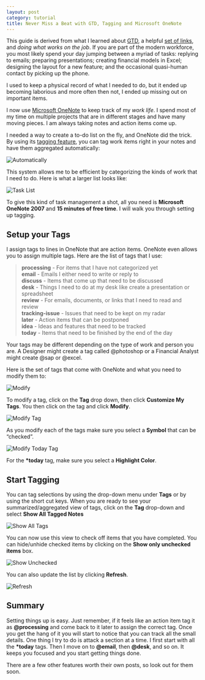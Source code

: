 ```yaml
---
layout: post
category: tutorial
title: Never Miss a Beat with GTD, Tagging and Microsoft OneNote
---
```


This guide is derived from what I learned about [GTD](http://www.bing.com/search?q=getting+things+done&go=&form=QBRE&qs=n), a helpful [set of links](http://www.blog.7breaths.co.uk/2007/06/gtd-with-onenote-collected-links.html), and *doing what works on the job*.  If you are part of the modern workforce, you most likely spend your day jumping between a myriad of tasks: replying to emails; preparing presentations; creating financial models in Excel; designing the layout for a new feature; and the occasional quasi-human contact by picking up the phone.

I used to keep a physical record of what I needed to do, but it ended up becoming laborious and more often then not, I ended up missing out on important items.

I now use [Microsoft OneNote](http://office.microsoft.com/en-us/onenote/default.aspx) to keep track of my *work life*.  I spend most of my time on multiple projects that are in different stages and have many moving pieces. I am always taking notes and action items come up.

I needed a way to create a to-do list on the fly, and OneNote did the trick.  By using its [tagging feature](http://office.microsoft.com/en-us/onenote/HA102209411033.aspx?pid=CH102381781033), you can tag work items right in your notes and have them aggregated automatically:

![Automatically](http://vintage.panchadsaram.com/wp-content/uploads/2009/07/notetotag.gif)

This system allows me to be efficient by categorizing the kinds of work that I need to do.  Here is what a larger list looks like:

![Task List](http://vintage.panchadsaram.com/wp-content/uploads/2009/07/listoftasks1.gif)

To give this kind of task management a shot, all you need is **Microsoft OneNote 2007** and **15 minutes of free time**.  I will walk you through setting up tagging.

## Setup your Tags

I assign tags to lines in OneNote that are action items.  OneNote even allows you to assign multiple tags.  Here are the list of tags that I use:

> **processing** - For items that I have not categorized yet  
> **email** - Emails I either need to write or reply to  
> **discuss** - Items that come up that need to be discussed  
> **desk** - Things I need to do at my desk like create a presentation or spreadsheet  
> **review** - For emails, documents, or links that I need to read and review  
> **tracking-issue** - Issues that need to be kept on my radar  
> **later** - Action items that can be postponed  
> **idea** - Ideas and features that need to be tracked  
> **today** - Items that need to be finished by the end of the day  

Your tags may be different depending on the type of work and person you are.  A Designer might create a tag called @photoshop or a Financial Analyst might create @sap or @excel.

Here is the set of tags that come with OneNote and what you need to modify them to:

![Modify](http://vintage.panchadsaram.com/wp-content/uploads/2009/07/beforeafter.gif)

To modify a tag, click on the **Tag** drop down, then click **Customize My Tags**.  You then click on the tag and click **Modify**.

![Modify Tag](http://vintage.panchadsaram.com/wp-content/uploads/2009/07/processing.gif)

As you modify each of the tags make sure you select a **Symbol** that can be “checked”.

![Modify Today Tag](http://vintage.panchadsaram.com/wp-content/uploads/2009/07/today.gif)

For the **\*today** tag, make sure you select a **Highlight Color**.


## Start Tagging

You can tag selections by using the drop-down menu under **Tags** or by using the short cut keys.  When you are ready to see your summarized/aggregated view of tags, click on the **Tag** drop-down and select **Show All Tagged Notes**

![Show All Tags](http://vintage.panchadsaram.com/wp-content/uploads/2009/07/showtagged.gif)

You can now use this view to check off items that you have completed.  You can hide/unhide checked items by clicking on the **Show only unchecked items** box.

![Show Unchecked](http://vintage.panchadsaram.com/wp-content/uploads/2009/07/unchecked.gif)

You can also update the list by clicking **Refresh**.

![Refresh](http://vintage.panchadsaram.com/wp-content/uploads/2009/07/refresh.gif)

## Summary

Setting things up is easy.  Just remember, if it feels like an action item tag it as **@processing** and come back to it later to assign the correct tag.  Once you get the hang of it you will start to notice that you can track all the small details.  One thing I try to do is attack a section at a time.  I first start with all the **\*today** tags.  Then I move on to **@email**, then **@desk**, and so on.  It keeps you focused and you start getting things done.

There are a few other features worth their own posts, so look out for them soon.